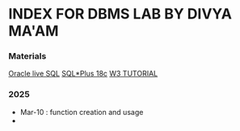# INDEX FOR DBMS LAB BY DIVYA MA'AM
### Materials
  [Oracle live SQL](https://livesql.oracle.com/landing/)
  [SQL*Plus 18c](https://www.oracle.com/in/database/technologies/sqlplus-cloud.html)
  [W3 TUTORIAL](https://www.w3schools.com/sql/)
### 2025
  * Mar-10 : function creation and usage
  * 
